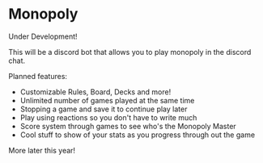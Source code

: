 # Monopoly

Under Development!

This will be a discord bot that allows you to play monopoly in the discord chat.

Planned features:

  - Customizable Rules, Board, Decks and more!
  - Unlimited number of games played at the same time
  - Stopping a game and save it to continue play later
  - Play using reactions so you don't have to write much
  - Score system through games to see who's the Monopoly Master
  - Cool stuff to show of your stats as you progress through out the game
  
More later this year!
